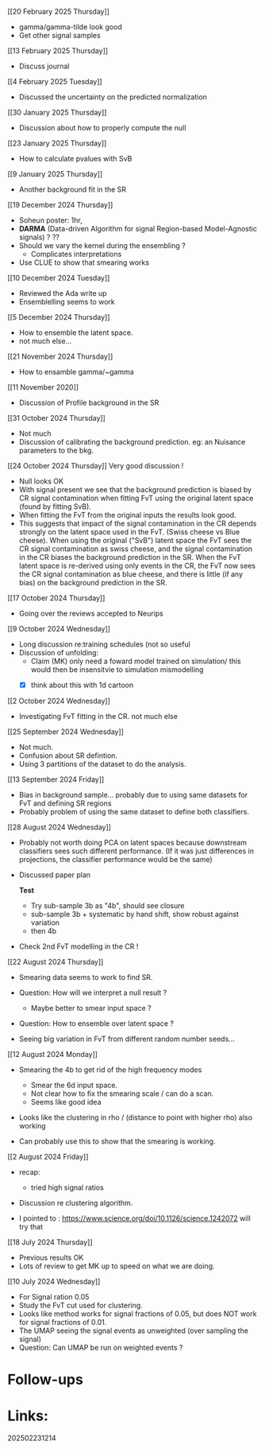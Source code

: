 
[[20 February 2025 Thursday]]
- gamma/gamma-tilde look good
- Get other signal samples

[[13 February 2025 Thursday]]
- Discuss journal 

[[4 February 2025 Tuesday]]
- Discussed the uncertainty on the predicted normalization

[[30 January 2025 Thursday]]
- Discussion about how to properly compute the null

[[23 January 2025 Thursday]]
- How to calculate pvalues with SvB 

[[9 January 2025 Thursday]]
- Another background fit in the SR

[[19 December 2024 Thursday]]
- Soheun poster: 1hr, 
- **DARMA** (Data-driven Algorithm for signal Region-based Model-Agnostic signals) ? ??
- Should we vary the kernel during the ensembling ?
	- Complicates interpretations
- Use CLUE to show that smearing works 

[[10 December 2024 Tuesday]]
- Reviewed the Ada write up
- Ensemblelling seems to work

[[5 December 2024 Thursday]]
- How to ensemble the latent space.
- not much else...

[[21 November 2024 Thursday]]
- How to ensamble gamma/~gamma

[[11 November 2020]]
- Discussion of Profile background in the SR

[[31 October 2024 Thursday]]
- Not much 
- Discussion of calibrating the background prediction. eg: an Nuisance parameters to the bkg.

[[24 October 2024 Thursday]]
Very good discussion ! 
- Null looks OK 
- With signal present we see that the background prediction is biased by CR signal contamination when fitting FvT using the original latent space (found by fitting SvB).
- When fitting the FvT from the original inputs the results look good.
- This suggests that impact of the signal contamination in the CR depends strongly on the latent space used in the FvT. (Swiss cheese vs Blue cheese).  When using the original ("SvB") latent space the FvT sees the CR signal contamination as swiss cheese, and the signal contamination in the CR biases the background prediction in the SR. When the FvT latent space is re-derived using only events in the CR,  the FvT now sees the CR signal contamination as blue cheese, and there is little (if any bias) on the background prediction in the SR.

[[17 October 2024 Thursday]]
- Going over the reviews accepted to Neurips 

[[9 October 2024 Wednesday]]
- Long discussion re:training schedules (not so useful
- Discussion of unfolding:  
	- Claim (MK) only need a foward model trained on simulation/ this would then be insensitvie to simulation mismodelling
	- [x] think about this with 1d cartoon


[[2 October 2024 Wednesday]]
- Investigating FvT fitting in the CR.  not much else

[[25 September 2024 Wednesday]]
- Not much. 
- Confusion about SR defintion. 
- Using 3 partitions of the dataset to do the analysis. 

[[13 September 2024 Friday]]
- Bias in background sample... probably due to using same datasets for FvT and defining SR regions
- Probably problem of using the same dataset to define both classifiers.

[[28 August 2024 Wednesday]]
- Probably not worth doing PCA on latent spaces because downstream classifiers sees such different performance. (If it was just differences in projections, the classifier performance would be the same)

- Discussed paper plan

	**Test**
	- Try sub-sample 3b as "4b", should see closure
	- sub-sample 3b + systematic by hand shift,  show robust against variation 
	- then 4b

- Check 2nd FvT modelling in the CR !


[[22 August 2024 Thursday]]
- Smearing data seems to work to find SR. 

- Question: How will we interpret a null result ? 
	- Maybe better to smear input space ?

- Question: How to ensemble over latent space ? 

- Seeing big variation in FvT from different random number seeds...

[[12 August 2024 Monday]]
- Smearing the 4b to get rid of the high frequency modes
	- Smear the 6d input space.
	- Not clear how to fix the smearing scale / can do a scan.
	- Seems like good idea

- Looks like the clustering in rho / (distance to point with higher rho) also working

- Can probably use this to show that the smearing is working.


[[2 August 2024 Friday]]
- recap: 
	- tried high signal ratios

- Discussion re clustering algorithm. 

- I pointed to :
	https://www.science.org/doi/10.1126/science.1242072
	will try that


[[18 July 2024 Thursday]]
- Previous results OK 
- Lots of review to get MK up to speed on what we are doing. 

[[10 July 2024 Wednesday]]
- For Signal ration 0.05
- Study the FvT cut used for clustering.
- Looks like method works for signal fractions of 0.05, but does NOT work for signal fractions of 0.01.
- The UMAP seeing the signal events as unweighted (over sampling the signal)
- Question: Can UMAP be run on weighted events ? 

# Follow-ups



# Links: 



202502231214
